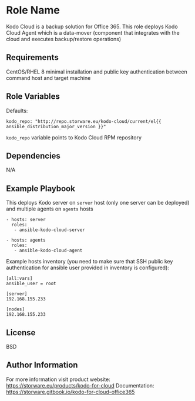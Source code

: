 Role Name
=========

Kodo Cloud is a backup solution for Office 365. This role deploys Kodo Cloud Agent 
which is a data-mover (component that integrates with the cloud and executes backup/restore operations)

Requirements
------------

CentOS/RHEL 8 minimal installation and public key authentication between command host and target machine

Role Variables
--------------

Defaults:
```
kodo_repo: "http://repo.storware.eu/kodo-cloud/current/el{{ ansible_distribution_major_version }}"
```
`kodo_repo` variable points to Kodo Cloud RPM repository


Dependencies
------------

N/A

Example Playbook
----------------

This deploys Kodo server on `server` host (only one server can be deployed)
and multiple agents on `agents` hosts

```
- hosts: server
  roles:
   - ansible-kodo-cloud-server

- hosts: agents
  roles:
   - ansible-kodo-cloud-agent
```

Example hosts inventory (you need to make sure that SSH public key authentication for
ansible user provided in inventory is configured):

```
[all:vars]
ansible_user = root

[server]
192.168.155.233

[nodes]
192.168.155.233
```

License
-------

BSD

Author Information
------------------

For more information visit product website: https://storware.eu/products/kodo-for-cloud
Documentation: https://storware.gitbook.io/kodo-for-cloud-office365